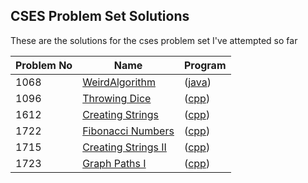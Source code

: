 ## CSES Problem Set Solutions

These are the solutions for the cses problem set I've attempted so far

| Problem No | Name | Program |
| ---- | --- | --- |
| 1068 | [WeirdAlgorithm](https://cses.fi/problemset/task/1068) | ([java](WeirdAlgorithm.java)) |
| 1096 | [Throwing Dice](https://cses.fi/problemset/task/1096) | ([cpp](ThrowingDice.cpp)) |
| 1612 | [Creating Strings](https://cses.fi/problemset/task/1612) | ([cpp](CreatingStrings.cpp)) |
| 1722 | [Fibonacci Numbers](https://cses.fi/problemset/task/1722) | ([cpp](Fibonacci.cpp)) |
| 1715 | [Creating Strings II](https://cses.fi/problemset/task/1715) | ([cpp](CreatingStringsII.cpp)) |
| 1723 | [Graph Paths I](https://cses.fi/problemset/task/1723) | ([cpp](GraphPathsI.cpp)) |

